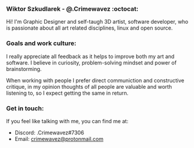 ### Wiktor Szkudlarek - @.Crimewavez :octocat:
Hi! I'm Graphic Designer and self-taugh 3D artist, software developer, who is passionate about all art related disciplines, linux and open source. 

### Goals and work culture:
I really appreciate all feedback as it helps to improve both my art and software. I believe in curiosity, problem-solving mindset and power of brainstorming.

When working with people I prefer direct communiction and constructive critique, in my opinion thoughts of all people are valuable and worth listening to, so I expect getting the same in return.

### Get in touch:
If you feel like talking with me, you can find me at:
- Discord: .Crimewavez#7306
- Email: crimewavez@protonmail.com
<!--
**Crimewavezz/Crimewavezz** is a ✨ _special_ ✨ repository because its `README.md` (this file) appears on your GitHub profile.

Here are some ideas to get you started:

- 🔭 I’m currently working on ...
- 🌱 I’m currently learning ...
- 👯 I’m looking to collaborate on ...
- 🤔 I’m looking for help with ...
- 💬 Ask me about ...
- 📫 How to reach me: ...
- 😄 Pronouns: ...
- ⚡ Fun fact: ...
-->
